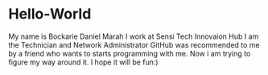 # Hello-World

My name is Bockarie Daniel Marah
I work at Sensi Tech Innovaion Hub
I am the Technician and Network Administrator 
GitHub was recommended to me by a friend who wants to starts programming with me.
Now i am trying to figure my way around it.
I hope it will be fun:)
